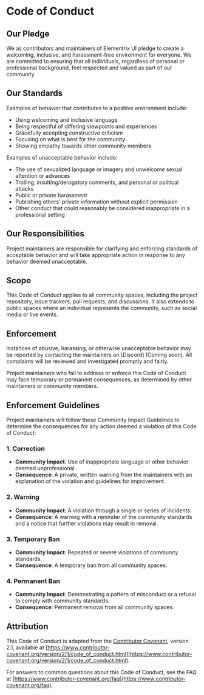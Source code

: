 # Code of Conduct

## Our Pledge

We as contributors and maintainers of Elementrix UI pledge to create a welcoming, inclusive, and harassment-free environment for everyone. We are committed to ensuring that all individuals, regardless of personal or professional background, feel respected and valued as part of our community.

## Our Standards

Examples of behavior that contributes to a positive environment include:
- Using welcoming and inclusive language
- Being respectful of differing viewpoints and experiences
- Gracefully accepting constructive criticism
- Focusing on what is best for the community
- Showing empathy towards other community members

Examples of unacceptable behavior include:
- The use of sexualized language or imagery and unwelcome sexual attention or advances
- Trolling, insulting/derogatory comments, and personal or political attacks
- Public or private harassment
- Publishing others' private information without explicit permission
- Other conduct that could reasonably be considered inappropriate in a professional setting

## Our Responsibilities

Project maintainers are responsible for clarifying and enforcing standards of acceptable behavior and will take appropriate action in response to any behavior deemed unacceptable.

## Scope

This Code of Conduct applies to all community spaces, including the project repository, issue trackers, pull requests, and discussions. It also extends to public spaces where an individual represents the community, such as social media or live events.

## Enforcement

Instances of abusive, harassing, or otherwise unacceptable behavior may be reported by contacting the maintainers on [Discord] (Coming soon). All complaints will be reviewed and investigated promptly and fairly. 

Project maintainers who fail to address or enforce this Code of Conduct may face temporary or permanent consequences, as determined by other maintainers or community members.

## Enforcement Guidelines

Project maintainers will follow these Community Impact Guidelines to determine the consequences for any action deemed a violation of this Code of Conduct:

### 1. Correction
- **Community Impact**: Use of inappropriate language or other behavior deemed unprofessional.
- **Consequence**: A private, written warning from the maintainers with an explanation of the violation and guidelines for improvement.

### 2. Warning
- **Community Impact**: A violation through a single or series of incidents.
- **Consequence**: A warning with a reminder of the community standards and a notice that further violations may result in removal.

### 3. Temporary Ban
- **Community Impact**: Repeated or severe violations of community standards.
- **Consequence**: A temporary ban from all community spaces.

### 4. Permanent Ban
- **Community Impact**: Demonstrating a pattern of misconduct or a refusal to comply with community standards.
- **Consequence**: Permanent removal from all community spaces.

## Attribution

This Code of Conduct is adapted from the [Contributor Covenant](https://www.contributor-covenant.org), version 2.1, available at [https://www.contributor-covenant.org/version/2/1/code_of_conduct.html](https://www.contributor-covenant.org/version/2/1/code_of_conduct.html).

For answers to common questions about this Code of Conduct, see the FAQ at [https://www.contributor-covenant.org/faq](https://www.contributor-covenant.org/faq).
